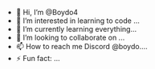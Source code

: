- 👋 Hi, I’m @Boydo4
- 👀 I’m interested in learning to code ...
- 🌱 I’m currently learning everything...
- 💞️ I’m looking to collaborate on ...
- 📫 How to reach me Discord @boydo....
- ⚡ Fun fact: ...

<!---
Boydo4/Boydo4 is a ✨ special ✨ repository because its `README.md` (this file) appears on your GitHub profile.
You can click the Preview link to take a look at your changes.
--->
